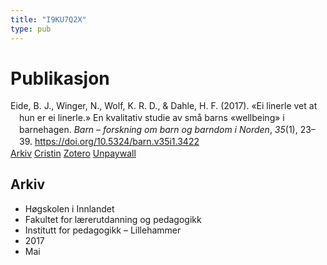 ```yaml
---
title: "I9KU7Q2X"
type: pub
---
```

<h1>Publikasjon</h1>
<article id="csl-bib-container-I9KU7Q2X" class="csl-bib-container">
  <div class="csl-bib-body" style="line-height: 1.35; padding-left: 1em; text-indent:-1em;">
  <div class="csl-entry">Eide, B. J., Winger, N., Wolf, K. R. D., &amp; Dahle, H. F. (2017). &#xAB;Ei linerle vet at hun er ei linerle.&#xBB; En kvalitativ studie av sm&#xE5; barns &#xAB;wellbeing&#xBB; i barnehagen. <i>Barn &#x2013; forskning om barn og barndom i Norden</i>, <i>35</i>(1), 23&#x2013;39. <a href="https://doi.org/10.5324/barn.v35i1.3422">https://doi.org/10.5324/barn.v35i1.3422</a></div>
</div>
  <div class="csl-bib-buttons">
    <a href="#taxonomy-article-I9KU7Q2X" class="csl-bib-button">Arkiv</a>
    <a href alt="Cristin URL" class="csl-bib-button">Cristin</a>
    <a href alt="Zotero URL" class="csl-bib-button">Zotero</a>
    <a href="https://www.ntnu.no/ojs/index.php/BARN/article/download/3422/3247" class="csl-bib-button">Unpaywall</a>
  </div>
  <div id="csl-bib-meta-container-I9KU7Q2X"></div>
</article>
<div id="csl-bib-meta-I9KU7Q2X" class="csl-bib-meta">
  <article id="taxonomy-article-I9KU7Q2X" class="taxonomy-article">
    <h1>Arkiv</h1>
    <ul>
      <li>Høgskolen i Innlandet</li>
      <li>Fakultet for lærerutdanning og pedagogikk</li>
      <li>Institutt for pedagogikk – Lillehammer</li>
      <li>2017</li>
      <li>Mai</li>
    </ul>
  </article>
</div>

